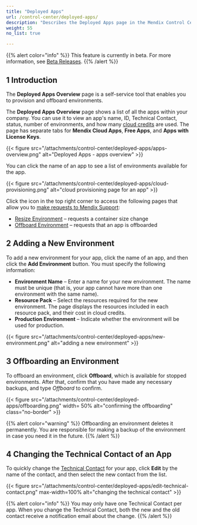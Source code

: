 ```yaml
---
title: "Deployed Apps"
url: /control-center/deployed-apps/
description: "Describes the Deployed Apps page in the Mendix Control Center."
weight: 55
no_list: true

---
```


{{% alert color="info" %}}
This feature is currently in beta. For more information, see [Beta Releases](/releasenotes/beta-features/).
{{% /alert %}}

## 1 Introduction

The **Deployed Apps Overview** page is a self-service tool that enables you to provision and offboard environments.

The **Deployed Apps Overview** page shows a list of all the apps within your company. You can use it to view an app's name, ID, Technical Contact, status, number of environments, and how many [cloud credits](/control-center/entitlements/#cloud-credits) are used. The page has separate tabs for **Mendix Cloud Apps**, **Free Apps**, and **Apps with License Keys**.

{{< figure src="/attachments/control-center/deployed-apps/apps-overview.png"   alt="Deployed Apps - apps overview" >}}

You can click the name of an app to see a list of environments available for the app.

{{< figure src="/attachments/control-center/deployed-apps/cloud-provisioning.png"  alt="cloud provisioning page for an app" >}}

Click the icon in the top right corner to access the following pages that allow you to [make requests to Mendix Support](/support/submit-support-request/#submitting):

* [Resize Environment](/support/new-app-node-request-template/#resize) – requests a container size change
* [Offboard Environment](/support/new-app-node-request-template/#offboard) – requests that an app is offboarded

## 2 Adding a New Environment

To add a new environment for your app, click the name of an app, and then click the **Add Environment** button. You must specify the following information:

* **Environment Name** – Enter a name for your new environment. The name must be unique (that is, your app cannot have more than one environment with the same name).
* **Resource Pack** – Select the resources required for the new environment. The page displays the resources included in each resource pack, and their cost in cloud credits.
* **Production Environment** – Indicate whether the environment will be used for production.

{{< figure src="/attachments/control-center/deployed-apps/new-environment.png"   alt="adding a new environment" >}}

## 3 Offboarding an Environment

To offboard an environment, click **Offboard**, which is available for stopped environments. After that, confirm that you have made any necessary backups, and type *Offboard* to confirm.

{{< figure src="/attachments/control-center/deployed-apps/offboarding.png" width= 50% alt="confirming the offboarding" class="no-border" >}}

{{% alert color="warning" %}}
Offboarding an environment deletes it permanently. You are responsible for making a backup of the environment in case you need it in the future.
{{% /alert %}}

## 4 Changing the Technical Contact of an App

To quickly change the [Technical Contact](/developerportal/general/app-roles/#technical-contact) for your app, click **Edit** by the name of the contact, and then select the new contact from the list.

{{< figure src="/attachments/control-center/deployed-apps/edit-technical-contact.png" max-width=100%  alt="changing the technical contact" >}}

{{% alert color="info" %}}
You may only have one Technical Contact per app. When you change the Technical Contact, both the new and the old contact receive a notification email about the change.
{{% /alert %}}
